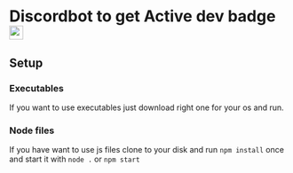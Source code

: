 # Discordbot to get Active dev badge <img src="https://user-images.githubusercontent.com/41925758/209482827-de331206-8943-4d7b-8742-2e795b49b412.png" height="25" width="25">

## Setup

### Executables
If you want to use executables just download right one for your os and run.

### Node files
If you have want to use js files clone to your disk and run ``npm install`` once and start it with ``node .`` or ``npm start``
